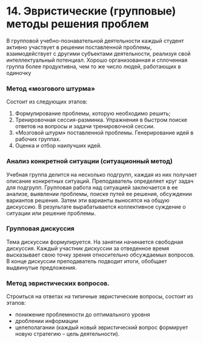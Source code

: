 # 14. Эвристические (групповые) методы решения проблем

В групповой учебно-познавательной деятельности каждый студент активно участвует в решении поставленной проблемы, взаимодействует с другими субъектами деятельности, реализуя свой интеллектуальный потенциал. Хорошо организованная и сплоченная группа более продуктивна, чем то же число людей, работающих в одиночку

### Метод «мозгового штурма»
Cостоит из следующих этапов:
1. Формулирование проблемы, которую необходимо решить; 
2. Тренировочная сессия-разминка. Упражнения в быстром поиске ответов на вопросы и задачи тренировочной сессии. 
3. «Мозговой штурм» поставленной проблемы. Генерирование идей в рабочих группах. 
4. Оценка и отбор наилучших идей. 

### Анализ конкретной ситуации (ситуационный метод)
Учебная группа делится на несколько подгрупп, каждая из них получает описание конкретных ситуаций. Преподаватель определяет круг задач для подгрупп. Групповая работа над ситуацией заключается в ее анализе, выявлении проблемы, поиске путей ее решения, обсуждении вариантов решения. Затем эти варианты выносятся на общую дискуссию. В результате вырабатывается коллективное суждение о ситуации или решение проблемы. 

### Групповая дискуссия
Тема дискуссии  формулируется. На занятии начинается свободная дискуссия. Каждый участник дискуссии за отведенное время высказывает свою точку зрения относительно обсуждаемых вопросов. В конце дискуссии преподаватель подводит итоги, обобщает выдвинутые предложения.

### Метод эвристических вопросов.
Строиться на ответах на типичные эвристические вопросы, состоит из этапов:

- понижение проблемности до оптимального уровня 
- дроблении информации 
- целеполагании (каждый новый эвристический вопрос формирует новую стратегию – цель деятельности).
